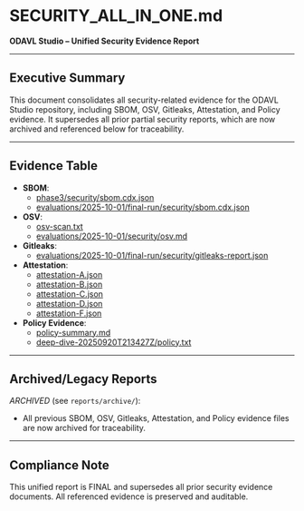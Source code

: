 # SECURITY_ALL_IN_ONE.md

**ODAVL Studio – Unified Security Evidence Report**

---

## Executive Summary
This document consolidates all security-related evidence for the ODAVL Studio repository, including SBOM, OSV, Gitleaks, Attestation, and Policy evidence. It supersedes all prior partial security reports, which are now archived and referenced below for traceability.

---

## Evidence Table
- **SBOM**: 
  - [phase3/security/sbom.cdx.json](../phase3/security/sbom.cdx.json)
  - [evaluations/2025-10-01/final-run/security/sbom.cdx.json](../evaluations/2025-10-01/final-run/security/sbom.cdx.json)
- **OSV**: 
  - [osv-scan.txt](../osv-scan.txt)
  - [evaluations/2025-10-01/security/osv.md](../evaluations/2025-10-01/security/osv.md)
- **Gitleaks**: 
  - [evaluations/2025-10-01/final-run/security/gitleaks-report.json](../evaluations/2025-10-01/final-run/security/gitleaks-report.json)
- **Attestation**: 
  - [attestation-A.json](../attestation-A.json)
  - [attestation-B.json](../attestation-B.json)
  - [attestation-C.json](../attestation-C.json)
  - [attestation-D.json](../attestation-D.json)
  - [attestation-F.json](../attestation-F.json)
- **Policy Evidence**:
  - [policy-summary.md](../policy-summary.md)
  - [deep-dive-20250920T213427Z/policy.txt](../deep-dive-20250920T213427Z/policy.txt)

---

## Archived/Legacy Reports
*ARCHIVED* (see `reports/archive/`):
- All previous SBOM, OSV, Gitleaks, Attestation, and Policy evidence files are now archived for traceability.

---

## Compliance Note
This unified report is FINAL and supersedes all prior security evidence documents. All referenced evidence is preserved and auditable.
